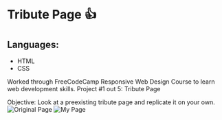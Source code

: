 # Tribute Page :+1: 

## Languages: 
- HTML
- CSS

Worked through FreeCodeCamp Responsive Web Design Course to learn web development skills. 
Project #1 out 5: Tribute Page 

Objective: Look at a preexisting tribute page and replicate it on your own. 
![Original Page](https://codepen.io/freeCodeCamp/full/zNqgVx)
![My Page](https://kortneyfield.github.io/TributePage/)
